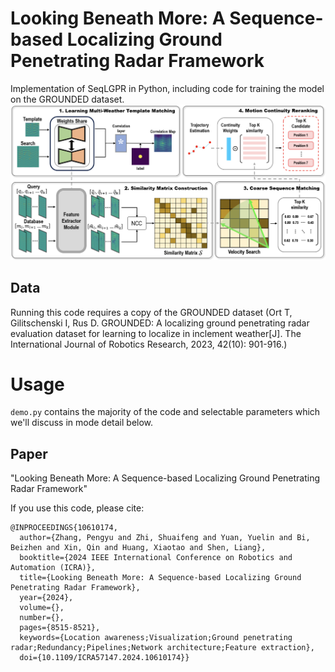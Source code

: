 # Looking Beneath More: A Sequence-based Localizing Ground Penetrating Radar Framework

Implementation of SeqLGPR in Python, including code for training the model on the GROUNDED dataset.
![](cover.png)

## Data

Running this code requires a copy of the GROUNDED dataset (Ort T, Gilitschenski I, Rus D. GROUNDED: A localizing ground penetrating radar evaluation dataset for learning to localize in inclement weather[J]. The International Journal of Robotics Research, 2023, 42(10): 901-916.)


# Usage

`demo.py` contains the majority of the code and selectable parameters which we'll discuss in mode detail below.


## Paper

"Looking Beneath More: A Sequence-based Localizing Ground Penetrating Radar Framework"

If you use this code, please cite:
```
@INPROCEEDINGS{10610174,
  author={Zhang, Pengyu and Zhi, Shuaifeng and Yuan, Yuelin and Bi, Beizhen and Xin, Qin and Huang, Xiaotao and Shen, Liang},
  booktitle={2024 IEEE International Conference on Robotics and Automation (ICRA)}, 
  title={Looking Beneath More: A Sequence-based Localizing Ground Penetrating Radar Framework}, 
  year={2024},
  volume={},
  number={},
  pages={8515-8521},
  keywords={Location awareness;Visualization;Ground penetrating radar;Redundancy;Pipelines;Network architecture;Feature extraction},
  doi={10.1109/ICRA57147.2024.10610174}}
```
